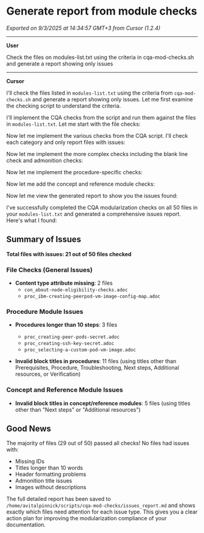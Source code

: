 # Generate report from module checks
_Exported on 9/3/2025 at 14:34:57 GMT+3 from Cursor (1.2.4)_

---

**User**

Check the files on modules-list.txt using the criteria in cqa-mod-checks.sh and generate a report showing only issues

---

**Cursor**

I'll check the files listed in `modules-list.txt` using the criteria from `cqa-mod-checks.sh` and generate a report showing only issues. Let me first examine the checking script to understand the criteria.

I'll implement the CQA checks from the script and run them against the files in `modules-list.txt`. Let me start with the file checks:

Now let me implement the various checks from the CQA script. I'll check each category and only report files with issues:

Now let me implement the more complex checks including the blank line check and admonition checks:

Now let me implement the procedure-specific checks:

Now let me add the concept and reference module checks:

Now let me view the generated report to show you the issues found:

I've successfully completed the CQA modularization checks on all 50 files in your `modules-list.txt` and generated a comprehensive issues report. Here's what I found:

## Summary of Issues

**Total files with issues: 21 out of 50 files checked**

### File Checks (General Issues)
- **Content type attribute missing**: 2 files
  - `con_about-node-eligibility-checks.adoc`
  - `proc_ibm-creating-peerpod-vm-image-config-map.adoc`

### Procedure Module Issues
- **Procedures longer than 10 steps**: 3 files
  - `proc_creating-peer-pods-secret.adoc`
  - `proc_creating-ssh-key-secret.adoc`
  - `proc_selecting-a-custom-pod-vm-image.adoc`

- **Invalid block titles in procedures**: 11 files (using titles other than Prerequisites, Procedure, Troubleshooting, Next steps, Additional resources, or Verification)

### Concept and Reference Module Issues
- **Invalid block titles in concept/reference modules**: 5 files (using titles other than "Next steps" or "Additional resources")

## Good News
The majority of files (29 out of 50) passed all checks! No files had issues with:
- Missing IDs
- Titles longer than 10 words
- Header formatting problems
- Admonition title issues
- Images without descriptions

The full detailed report has been saved to `/home/avitalpinnick/scripts/cqa-mod-checks/issues_report.md` and shows exactly which files need attention for each issue type. This gives you a clear action plan for improving the modularization compliance of your documentation.

